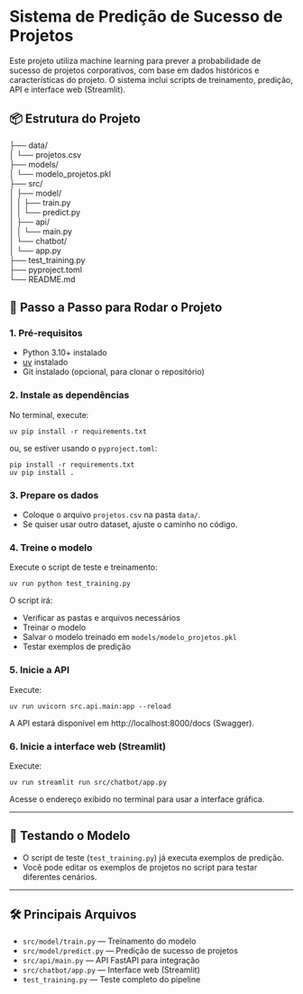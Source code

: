 # Sistema de Predição de Sucesso de Projetos

Este projeto utiliza machine learning para prever a probabilidade de sucesso de projetos corporativos, com base em dados históricos e características do projeto. O sistema inclui scripts de treinamento, predição, API e interface web (Streamlit).

## 📦 Estrutura do Projeto

├── data/<br>
│ └── projetos.csv<br>
├── models/<br>
│ └── modelo_projetos.pkl<br>
├── src/<br>
│ ├── model/<br>
│ │ ├── train.py<br>
│ │ └── predict.py<br>
│ ├── api/<br>
│ │ └── main.py<br>
│ └── chatbot/<br>
│ └── app.py<br>
├── test_training.py<br>
├── pyproject.toml<br>
└── README.md<br>

## 🚀 Passo a Passo para Rodar o Projeto

### 1. **Pré-requisitos**

- Python 3.10+ instalado
- [uv](https://github.com/astral-sh/uv) instalado
- Git instalado (opcional, para clonar o repositório)

### 2. **Instale as dependências**

No terminal, execute:

```
uv pip install -r requirements.txt
```

ou, se estiver usando o `pyproject.toml`:

```
pip install -r requirements.txt
uv pip install .
```

### 3. **Prepare os dados**

- Coloque o arquivo `projetos.csv` na pasta `data/`.
- Se quiser usar outro dataset, ajuste o caminho no código.

### 4. **Treine o modelo**

Execute o script de teste e treinamento:

```
uv run python test_training.py
```

O script irá:

- Verificar as pastas e arquivos necessários
- Treinar o modelo
- Salvar o modelo treinado em `models/modelo_projetos.pkl`
- Testar exemplos de predição

### 5. **Inicie a API**

Execute:

```
uv run uvicorn src.api.main:app --reload
```

A API estará disponível em http://localhost:8000/docs (Swagger).

### 6. **Inicie a interface web (Streamlit)**

Execute:

```
uv run streamlit run src/chatbot/app.py
```

Acesse o endereço exibido no terminal para usar a interface gráfica.

---

## 🧪 Testando o Modelo

- O script de teste (`test_training.py`) já executa exemplos de predição.
- Você pode editar os exemplos de projetos no script para testar diferentes cenários.

---

## 🛠️ Principais Arquivos

- `src/model/train.py` — Treinamento do modelo
- `src/model/predict.py` — Predição de sucesso de projetos
- `src/api/main.py` — API FastAPI para integração
- `src/chatbot/app.py` — Interface web (Streamlit)
- `test_training.py` — Teste completo do pipeline
